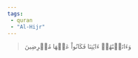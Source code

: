 ```yaml
---
tags: 
 - quran 
 - "Al-Hijr"
---
```


> وَءَاتَيۡنَٰهُمۡ ءَايَٰتِنَا فَكَانُواْ عَنۡهَا مُعۡرِضِينَ
